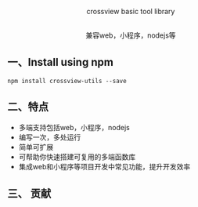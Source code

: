 <p align="center" style="margin: 30px 0 0px;">crossview basic tool library</p>
<p align="center" style="margin: 30px 0 0px;">兼容web，小程序，nodejs等</p>



## 一、Install using npm 
``` 
npm install crossview-utils --save
```
## 二、特点
+ 多端支持包括web，小程序，nodejs
+ 编写一次，多处运行
+ 简单可扩展
+ 可帮助你快速搭建可复用的多端函数库
+ 集成web和小程序等项目开发中常见功能，提升开发效率

## 三、 贡献
